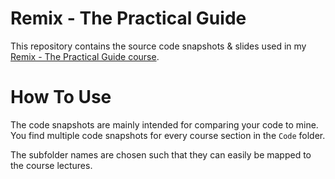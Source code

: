 # Remix - The Practical Guide

This repository contains the source code snapshots & slides used in my [Remix - The Practical Guide course](https://acad.link/remix).

# How To Use

The code snapshots are mainly intended for comparing your code to mine. You find multiple code snapshots for every course section in the `Code` folder.

The subfolder names are chosen such that they can easily be mapped to the course lectures.
